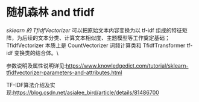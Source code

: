 # 随机森林 and tfidf

*sklearn 的 TfidfVectorizer* 可以把原始文本内容变换为以 tf-idf 组成的特征矩阵，为后续的文本分类、计算文本相似度、主题模型等工作奠定基础；TfidfVectorizer 本质上是 CountVectorizer 词频计算类和 TfidfTransformer tf-idf 变换类的结合体。\

参数说明及属性说明详见:https://www.knowledgedict.com/tutorial/sklearn-tfidfvectorizer-parameters-and-attributes.html

TF-IDF算法介绍及实现:https://blog.csdn.net/asialee_bird/article/details/81486700
